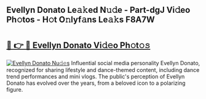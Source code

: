 ## Evellyn Donato Le𝚊𝚔ed N𝚞𝚍e - Part-dgJ Vi𝚍eo Ph𝚘tos - H𝚘t O𝚗lyf𝚊ns Le𝚊𝚔s F8A7W

# <h2><a href="http://hf10ai.feru.top/?c=Evellyn+Donato">🔗 👉 🔴 Evellyn Donato Vi𝚍𝚎o Ph𝚘t𝚘𝚜</a></h2>

[![Evellyn Donato Nu𝚍𝚎s](https://i.imgur.com/0TWrTi3.gif)](http://hf10ai.feru.top/?c=Evellyn+Donato)
Influential social media personality Evellyn Donato, recognized for sharing lifestyle and dance-themed content, including dance trend performances and mini vlogs. The public's perception of Evellyn Donato has evolved over the years, from a beloved icon to a polarizing figure. 
